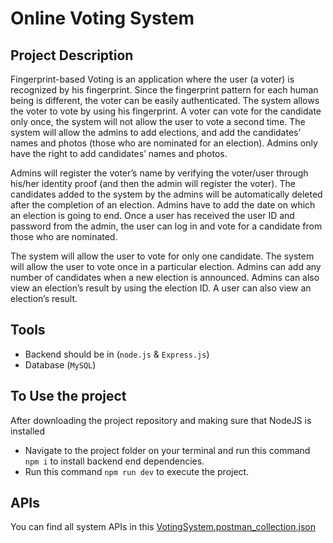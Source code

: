 # Online Voting System

## Project Description
Fingerprint-based Voting is an application where the user (a voter) is recognized by his fingerprint. Since the fingerprint pattern for each human being is different, the voter can be easily authenticated. The system allows the voter to vote by using his fingerprint. A voter can vote for the candidate only once, the system will not allow the user to vote a second time. The system will allow the admins to add elections, and add the candidates’ names and photos (those who are nominated for an election). Admins only have the right to add candidates’ names and photos.

Admins will register the voter’s name by verifying the voter/user through his/her identity proof (and then the admin will register the voter). The candidates added to the system by the admins will be automatically deleted after the completion of an election. Admins have to add the date on which an election is going to end. Once a user has received the user ID and password from the admin, the user can log in and vote for a candidate from those who are nominated.

The system will allow the user to vote for only one candidate. The system will allow the user to vote once in a particular election. Admins can add any number of candidates when a new election is announced. Admins can also view an election’s result by using the election ID. A user can also view an election’s result.

## Tools
- Backend should be in (`node.js` & `Express.js`)
- Database (`MySQL`)

## To Use the project
After downloading the project repository and making sure that NodeJS is installed 
- Navigate to the project folder on your terminal and run this command `npm i` to install backend end dependencies.
- Run this command `npm run dev` to execute the project.

## APIs
You can find all system APIs in this [VotingSystem.postman_collection.json](VotingSystem.postman_collection.json)



